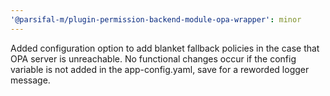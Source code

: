 ```yaml
---
'@parsifal-m/plugin-permission-backend-module-opa-wrapper': minor
---
```


Added configuration option to add blanket fallback policies in the case that OPA server is unreachable. No functional changes occur if the config variable is not added in the app-config.yaml, save for a reworded logger message.
